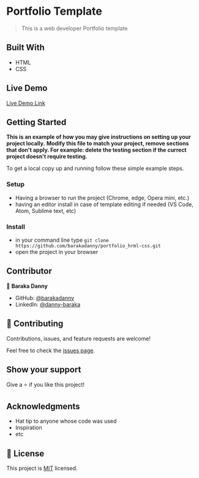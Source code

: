 # Portfolio Template

> This is a web developer Portfolio template

## Built With

- HTML
- CSS

## Live Demo 

[Live Demo Link](https://barakadanny.github.io/portfolio_html-css/)

## Getting Started

**This is an example of how you may give instructions on setting up your project locally.**
**Modify this file to match your project, remove sections that don't apply. For example: delete the testing section if the currect project doesn't require testing.**

To get a local copy up and running follow these simple example steps.

### Setup

- Having a browser to run the project (Chrome, edge, Opera mini, etc.)
- having an editor install in case of template editing if needed (VS Code, Atom, Sublime text, etc)

### Install

- in your command line type `git clone https://github.com/barakadanny/portfolio_hrml-css.git`
- open the project in your browser

## Contributor

👤 **Baraka Danny**

- GitHub: [@barakadanny](https://github.com/barakadanny)
- LinkedIn: [@danny-baraka](https://www.linkedin.com/in/danny-baraka-589156169/)

## 🤝 Contributing

Contributions, issues, and feature requests are welcome!

Feel free to check the [issues page](https://github.com/barakadanny/portfolio_hrml-css/issues).

## Show your support

Give a ⭐️ if you like this project!

## Acknowledgments

- Hat tip to anyone whose code was used
- Inspiration
- etc

## 📝 License

This project is [MIT](./MIT.md) licensed.
